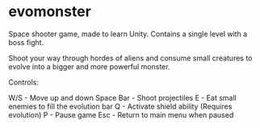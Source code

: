 # evomonster
Space shooter game, made to learn Unity. Contains a single level with a boss fight. 

Shoot your way through hordes of aliens and consume small creatures to evolve into a bigger and more powerful monster.

Controls:

W/S - Move up and down
Space Bar - Shoot projectiles
E - Eat small enemies to fill the evolution bar
Q - Activate shield ability (Requires evolution)
P - Pause game
Esc - Return to main menu when paused
